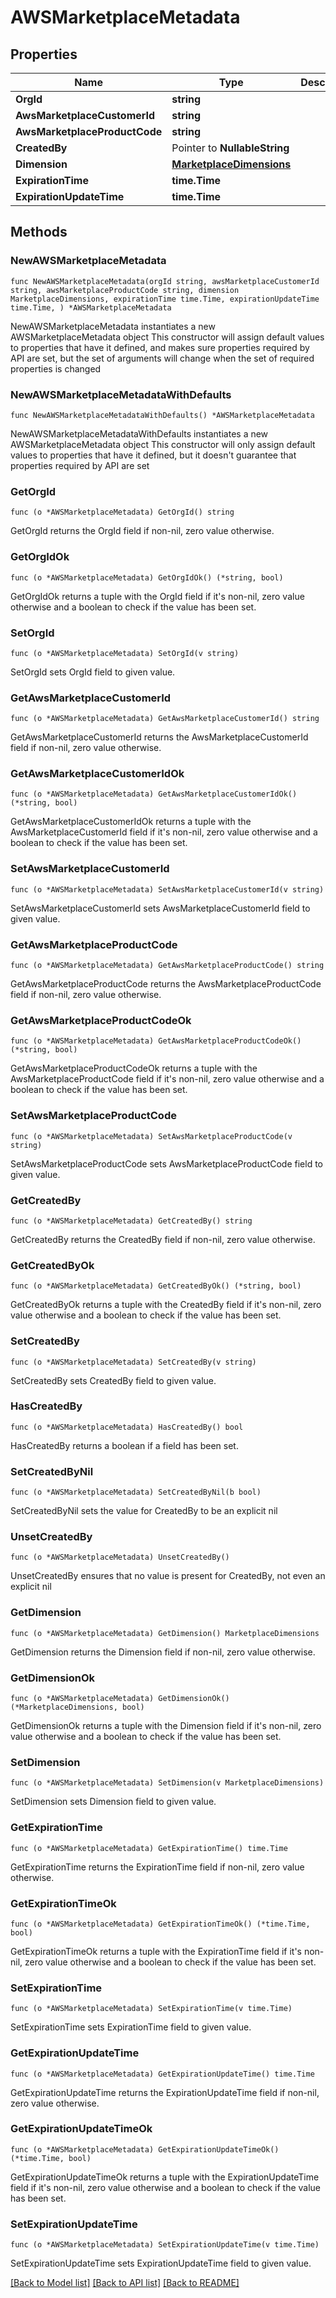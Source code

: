 # AWSMarketplaceMetadata

## Properties

Name | Type | Description | Notes
------------ | ------------- | ------------- | -------------
**OrgId** | **string** |  | 
**AwsMarketplaceCustomerId** | **string** |  | 
**AwsMarketplaceProductCode** | **string** |  | 
**CreatedBy** | Pointer to **NullableString** |  | [optional] 
**Dimension** | [**MarketplaceDimensions**](MarketplaceDimensions.md) |  | 
**ExpirationTime** | **time.Time** |  | 
**ExpirationUpdateTime** | **time.Time** |  | 

## Methods

### NewAWSMarketplaceMetadata

`func NewAWSMarketplaceMetadata(orgId string, awsMarketplaceCustomerId string, awsMarketplaceProductCode string, dimension MarketplaceDimensions, expirationTime time.Time, expirationUpdateTime time.Time, ) *AWSMarketplaceMetadata`

NewAWSMarketplaceMetadata instantiates a new AWSMarketplaceMetadata object
This constructor will assign default values to properties that have it defined,
and makes sure properties required by API are set, but the set of arguments
will change when the set of required properties is changed

### NewAWSMarketplaceMetadataWithDefaults

`func NewAWSMarketplaceMetadataWithDefaults() *AWSMarketplaceMetadata`

NewAWSMarketplaceMetadataWithDefaults instantiates a new AWSMarketplaceMetadata object
This constructor will only assign default values to properties that have it defined,
but it doesn't guarantee that properties required by API are set

### GetOrgId

`func (o *AWSMarketplaceMetadata) GetOrgId() string`

GetOrgId returns the OrgId field if non-nil, zero value otherwise.

### GetOrgIdOk

`func (o *AWSMarketplaceMetadata) GetOrgIdOk() (*string, bool)`

GetOrgIdOk returns a tuple with the OrgId field if it's non-nil, zero value otherwise
and a boolean to check if the value has been set.

### SetOrgId

`func (o *AWSMarketplaceMetadata) SetOrgId(v string)`

SetOrgId sets OrgId field to given value.


### GetAwsMarketplaceCustomerId

`func (o *AWSMarketplaceMetadata) GetAwsMarketplaceCustomerId() string`

GetAwsMarketplaceCustomerId returns the AwsMarketplaceCustomerId field if non-nil, zero value otherwise.

### GetAwsMarketplaceCustomerIdOk

`func (o *AWSMarketplaceMetadata) GetAwsMarketplaceCustomerIdOk() (*string, bool)`

GetAwsMarketplaceCustomerIdOk returns a tuple with the AwsMarketplaceCustomerId field if it's non-nil, zero value otherwise
and a boolean to check if the value has been set.

### SetAwsMarketplaceCustomerId

`func (o *AWSMarketplaceMetadata) SetAwsMarketplaceCustomerId(v string)`

SetAwsMarketplaceCustomerId sets AwsMarketplaceCustomerId field to given value.


### GetAwsMarketplaceProductCode

`func (o *AWSMarketplaceMetadata) GetAwsMarketplaceProductCode() string`

GetAwsMarketplaceProductCode returns the AwsMarketplaceProductCode field if non-nil, zero value otherwise.

### GetAwsMarketplaceProductCodeOk

`func (o *AWSMarketplaceMetadata) GetAwsMarketplaceProductCodeOk() (*string, bool)`

GetAwsMarketplaceProductCodeOk returns a tuple with the AwsMarketplaceProductCode field if it's non-nil, zero value otherwise
and a boolean to check if the value has been set.

### SetAwsMarketplaceProductCode

`func (o *AWSMarketplaceMetadata) SetAwsMarketplaceProductCode(v string)`

SetAwsMarketplaceProductCode sets AwsMarketplaceProductCode field to given value.


### GetCreatedBy

`func (o *AWSMarketplaceMetadata) GetCreatedBy() string`

GetCreatedBy returns the CreatedBy field if non-nil, zero value otherwise.

### GetCreatedByOk

`func (o *AWSMarketplaceMetadata) GetCreatedByOk() (*string, bool)`

GetCreatedByOk returns a tuple with the CreatedBy field if it's non-nil, zero value otherwise
and a boolean to check if the value has been set.

### SetCreatedBy

`func (o *AWSMarketplaceMetadata) SetCreatedBy(v string)`

SetCreatedBy sets CreatedBy field to given value.

### HasCreatedBy

`func (o *AWSMarketplaceMetadata) HasCreatedBy() bool`

HasCreatedBy returns a boolean if a field has been set.

### SetCreatedByNil

`func (o *AWSMarketplaceMetadata) SetCreatedByNil(b bool)`

 SetCreatedByNil sets the value for CreatedBy to be an explicit nil

### UnsetCreatedBy
`func (o *AWSMarketplaceMetadata) UnsetCreatedBy()`

UnsetCreatedBy ensures that no value is present for CreatedBy, not even an explicit nil
### GetDimension

`func (o *AWSMarketplaceMetadata) GetDimension() MarketplaceDimensions`

GetDimension returns the Dimension field if non-nil, zero value otherwise.

### GetDimensionOk

`func (o *AWSMarketplaceMetadata) GetDimensionOk() (*MarketplaceDimensions, bool)`

GetDimensionOk returns a tuple with the Dimension field if it's non-nil, zero value otherwise
and a boolean to check if the value has been set.

### SetDimension

`func (o *AWSMarketplaceMetadata) SetDimension(v MarketplaceDimensions)`

SetDimension sets Dimension field to given value.


### GetExpirationTime

`func (o *AWSMarketplaceMetadata) GetExpirationTime() time.Time`

GetExpirationTime returns the ExpirationTime field if non-nil, zero value otherwise.

### GetExpirationTimeOk

`func (o *AWSMarketplaceMetadata) GetExpirationTimeOk() (*time.Time, bool)`

GetExpirationTimeOk returns a tuple with the ExpirationTime field if it's non-nil, zero value otherwise
and a boolean to check if the value has been set.

### SetExpirationTime

`func (o *AWSMarketplaceMetadata) SetExpirationTime(v time.Time)`

SetExpirationTime sets ExpirationTime field to given value.


### GetExpirationUpdateTime

`func (o *AWSMarketplaceMetadata) GetExpirationUpdateTime() time.Time`

GetExpirationUpdateTime returns the ExpirationUpdateTime field if non-nil, zero value otherwise.

### GetExpirationUpdateTimeOk

`func (o *AWSMarketplaceMetadata) GetExpirationUpdateTimeOk() (*time.Time, bool)`

GetExpirationUpdateTimeOk returns a tuple with the ExpirationUpdateTime field if it's non-nil, zero value otherwise
and a boolean to check if the value has been set.

### SetExpirationUpdateTime

`func (o *AWSMarketplaceMetadata) SetExpirationUpdateTime(v time.Time)`

SetExpirationUpdateTime sets ExpirationUpdateTime field to given value.



[[Back to Model list]](../README.md#documentation-for-models) [[Back to API list]](../README.md#documentation-for-api-endpoints) [[Back to README]](../README.md)


